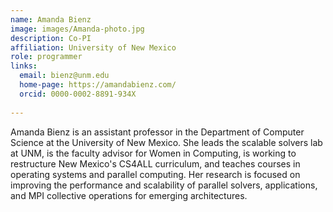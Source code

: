 ```yaml
---
name: Amanda Bienz
image: images/Amanda-photo.jpg
description: Co-PI
affiliation: University of New Mexico
role: programmer
links:
  email: bienz@unm.edu
  home-page: https://amandabienz.com/
  orcid: 0000-0002-8891-934X
  
---
```


Amanda Bienz is an assistant professor in the Department of Computer Science at the University of New Mexico. She leads the scalable solvers lab at UNM, is the faculty advisor for Women in Computing, is working to restructure New Mexico's CS4ALL curriculum, and teaches courses in operating systems and parallel computing. Her research is focused on improving the performance and scalability of parallel solvers, applications, and MPI collective operations for emerging architectures.
